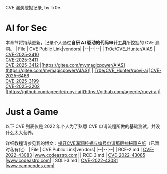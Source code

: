CVE 漏洞挖掘记录, by Tr0e.

# AI for Sec

本章节将持续更新，记录个人通过**自研 AI 驱动的代码审计工具**所挖掘的 CVE 漏洞。
| File | CVE Public Link|vendors|
|--|--|--|
| [Tr0e/CVE_Hunter/AIAS](https://github.com/Tr0e/CVE_Hunter/tree/main/AIAS) | [CVE-2025-3410](https://www.cve.org/CVERecord?id=CVE-2025-3410) </br>  [CVE-2025-3411](https://www.cve.org/CVERecord?id=CVE-2025-3411) </br>[CVE-2025-3412](https://www.cve.org/CVERecord?id=CVE-2025-3412)  |[https://gitee.com/mymagicpower/AIAS](https://gitee.com/mymagicpower/AIAS)|
| [Tr0e/CVE_Hunter/ruoyi-ai](https://github.com/Tr0e/CVE_Hunter/tree/main/ruoyi-ai) |[CVE-2025-6466](https://www.cve.org/CVERecord?id=CVE-2025-6466) </br>[CVE-2025-3199](https://www.cve.org/CVERecord?id=CVE-2025-3199) </br>[CVE-2025-3202](https://www.cve.org/CVERecord?id=CVE-2025-3202)</br>|[https://github.com/ageerle/ruoyi-ai](https://github.com/ageerle/ruoyi-ai)|


# Just a Game

以下 CVE 列表仅是 2022 年个人为了熟悉 CVE 申请流程所做的基础测试，并没什么太大营养。

详细教程请参见我的博文：[揭开CVE漏洞挖掘与编号申请那层神秘窗户纸](https://blog.csdn.net/weixin_39190897/article/details/127658586)（已暂时私有化）
| File | CVE Public Link|vendors|
|--|--|--|
| RCE-2.md | [CVE-2022-43083](https://nvd.nist.gov/vuln/detail/CVE-2022-43083) |www.codeastro.com|
| RCE-3.md | [CVE-2022-43085](https://nvd.nist.gov/vuln/detail/CVE-2022-43085) |www.codeastro.com|
| SQLi-3.md | [CVE-2022-43081](https://nvd.nist.gov/vuln/detail/CVE-2022-43081) |www.campcodes.com|
